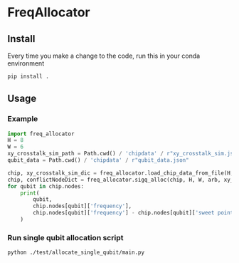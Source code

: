 # FreqAllocator

## Install

Every time you make a change to the code, run this in your conda environment
```bash
pip install .
```

## Usage

### Example
```python
import freq_allocator
H = 8
W = 6
xy_crosstalk_sim_path = Path.cwd() / 'chipdata' / r"xy_crosstalk_sim.json"
qubit_data = Path.cwd() / 'chipdata' / r"qubit_data.json"

chip, xy_crosstalk_sim_dic = freq_allocator.load_chip_data_from_file(H, W, qubit_data, xy_crosstalk_sim_path)
chip, conflictNodeDict = freq_allocator.sigq_alloc(chip, H, W, arb, xy_crosstalk_sim_dic, s=2)
for qubit in chip.nodes:
    print(
        qubit,
        chip.nodes[qubit]['frequency'],
        chip.nodes[qubit]['frequency'] - chip.nodes[qubit]['sweet point'],
    )
```

### Run single qubit allocation script
```bash
python ./test/allocate_single_qubit/main.py
```